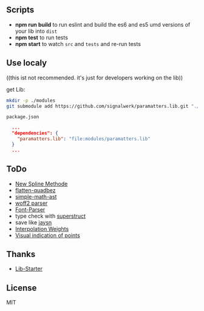 ## Scripts
* **npm run build** to run eslint and build the es6 and es5 umd versions of your lib into `dist`
* **npm test** to run tests
* **npm start** to watch `src` and `tests` and re-run tests

## Use localy
((this ist not recommended. it's just for developers working on the lib))

get Lib:
```sh
mkdir -p ./modules
git submodule add https://github.com/signalwerk/paramatters.lib.git "./modules/paramatters.lib"
```


`package.json`

```json
  ...
  "dependencies": {
    "paramatters.lib": "file:modules/paramatters.lib"
  }
  ...
```


## ToDo
* [New Spline Methode](https://github.com/raphlinus/spline-research)
* [flatten-quadbez](https://raphlinus.github.io/graphics/curves/2019/12/23/flatten-quadbez.html)
* [simple-math-ast](https://github.com/Flyr1Q/simple-math-ast)
* [woff2 parser](https://github.com/Pomax/Font.js/blob/44c95880b5876e1a95ce59ed1aea21ddbc12f437/src/opentype/woff2.js)
* [Font-Parser](https://github.com/yWorks/jsPDF/blob/master/src/libs/ttffont.js)
* type check with [superstruct](https://github.com/ianstormtaylor/superstruct)
* save like [jaysn](https://github.com/lowsprofile/jaysn)
* [Interpolation Weights](https://github.com/jpt/font-scripts/blob/master/Glyphs/Family%20Weights%20Calculator.py#L167-L177)
* [Visual indication of points](https://2019.kerning.it/img/2019/ws/maag/maag-1.jpg)

## Thanks
* [Lib-Starter](https://github.com/w8r/rollup-buble-mocha-boilerplate)

## License
MIT
